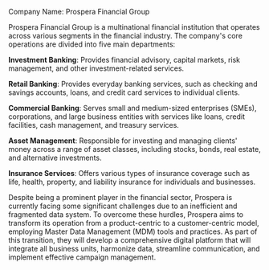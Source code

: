 Company Name: Prospera Financial Group

Prospera Financial Group is a multinational financial institution that operates across various segments in the financial industry. The company's core operations are divided into five main departments:


**Investment Banking**: Provides financial advisory, capital markets, risk management, and other investment-related services.



**Retail Banking**: Provides everyday banking services, such as checking and savings accounts, loans, and credit card services to individual clients.

**Commercial Banking**: Serves small and medium-sized enterprises (SMEs), corporations, and large business entities with services like loans, credit facilities, cash management, and treasury services.


**Asset Management**: Responsible for investing and managing clients' money across a range of asset classes, including stocks, bonds, real estate, and alternative investments.

**Insurance Services**: Offers various types of insurance coverage such as life, health, property, and liability insurance for individuals and businesses.

Despite being a prominent player in the financial sector, Prospera is currently facing some significant challenges due to an inefficient and fragmented data system. To overcome these hurdles, Prospera aims to transform its operation from a product-centric to a customer-centric model, employing Master Data Management (MDM) tools and practices. As part of this transition, they will develop a comprehensive digital platform that will integrate all business units, harmonize data, streamline communication, and implement effective campaign management.